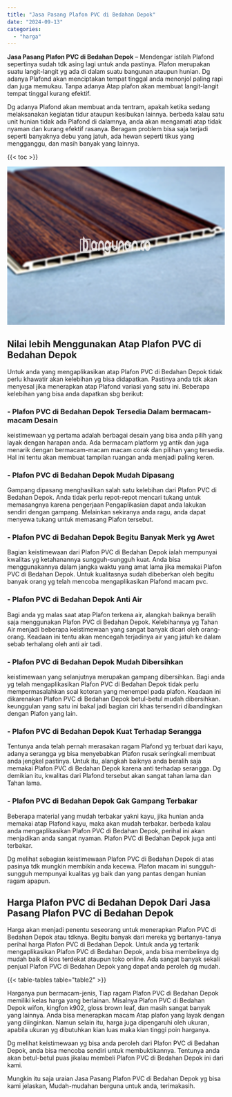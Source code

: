 ```yaml
---
title: "Jasa Pasang Plafon PVC di Bedahan Depok"
date: "2024-09-13"
categories: 
  - "harga"
---
```


**Jasa Pasang Plafon PVC di Bedahan Depok** – Mendengar istilah Plafond sepertinya sudah tdk asing lagi untuk anda pastinya. Plafon merupakan suatu langit-langit yg ada di dalam suatu bangunan ataupun hunian. Dg adanya Plafond akan menciptakan tempat tinggal anda menonjol paling rapi dan juga memukau. Tanpa adanya Atap plafon akan membuat langit-langit tempat tinggal kurang efektif.

Dg adanya Plafond akan membuat anda tentram, apakah ketika sedang melaksanakan kegiatan tidur ataupun kesibukan lainnya. berbeda kalau satu unit hunian tidak ada Plafond di dalamnya, anda akan mengamati atap tidak nyaman dan kurang efektif rasanya. Beragam problem bisa saja terjadi seperti banyaknya debu yang jatuh, ada hewan seperti tikus yang mengganggu, dan masih banyak yang lainnya.

{{< toc >}}

![Jasa Pasang Plafon PVC di Bedahan Depok](/images/flafond-pvc-murah03.png)

## Nilai lebih Menggunakan Atap Plafon PVC di Bedahan Depok

Untuk anda yang mengaplikasikan atap Plafon PVC di Bedahan Depok tidak perlu khawatir akan kelebihan yg bisa didapatkan. Pastinya anda tdk akan menyesal jika menerapkan atap Plafond variasi yang satu ini. Beberapa kelebihan yang bisa anda dapatkan sbg berikut:

### \- Plafon PVC di Bedahan Depok Tersedia Dalam bermacam-macam Desain

keistimewaan yg pertama adalah berbagai desain yang bisa anda pilih yang layak dengan harapan anda. Ada bermacam platform yg antik dan juga menarik dengan bermacam-macam macam corak dan pilihan yang tersedia. Hal ini tentu akan membuat tampilan ruangan anda menjadi paling keren.

### \- Plafon PVC di Bedahan Depok Mudah Dipasang

Gampang dipasang menghasilkan salah satu kelebihan dari Plafon PVC di Bedahan Depok. Anda tidak perlu repot-repot mencari tukang untuk memasangnya karena pengerjaan Pengaplikasian dapat anda lakukan sendiri dengan gampang. Melainkan sekiranya anda ragu, anda dapat menyewa tukang untuk memasang Plafon tersebut.

### \- Plafon PVC di Bedahan Depok Begitu Banyak Merk yg Awet

Bagian keistimewaan dari Plafon PVC di Bedahan Depok ialah mempunyai kwalitas yg ketahanannya sungguh-sungguh kuat. Anda bisa menggunakannya dalam jangka waktu yang amat lama jika memakai Plafon PVC di Bedahan Depok. Untuk kualitasnya sudah dibeberkan oleh begitu banyak orang yg telah mencoba mengaplikasikan Plafond macam pvc.

### \- Plafon PVC di Bedahan Depok Anti Air

Bagi anda yg malas saat atap Plafon terkena air, alangkah baiknya beralih saja menggunakan Plafon PVC di Bedahan Depok. Kelebihannya yg Tahan Air menjadi beberapa keistimewaan yang sangat banyak dicari oleh orang-orang. Keadaan ini tentu akan mencegah terjadinya air yang jatuh ke dalam sebab terhalang oleh anti air tadi.

### \- Plafon PVC di Bedahan Depok Mudah Dibersihkan

keistimewaan yang selanjutnya merupakan gampang dibersihkan. Bagi anda yg telah mengaplikasikan Plafon PVC di Bedahan Depok tidak perlu mempermasalahkan soal kotoran yang menempel pada plafon. Keadaan ini dikarenakan Plafon PVC di Bedahan Depok betul-betul mudah dibersihkan. keunggulan yang satu ini bakal jadi bagian ciri khas tersendiri dibandingkan dengan Plafon yang lain.

### \- Plafon PVC di Bedahan Depok Kuat Terhadap Serangga

Tentunya anda telah pernah merasakan ragam Plafond yg terbuat dari kayu, adanya serangga yg bisa menyebabkan Plafon rusak seringkali membuat anda jengkel pastinya. Untuk itu, alangkah baiknya anda beralih saja memakai Plafon PVC di Bedahan Depok karena anti terhadap serangga. Dg demikian itu, kwalitas dari Plafond tersebut akan sangat tahan lama dan Tahan lama.

### \- Plafon PVC di Bedahan Depok Gak Gampang Terbakar

Beberapa material yang mudah terbakar yakni kayu, jika hunian anda memakai atap Plafond kayu, maka akan mudah terbakar. berbeda kalau anda mengaplikasikan Plafon PVC di Bedahan Depok, perihal ini akan menjadikan anda sangat nyaman. Plafon PVC di Bedahan Depok juga anti terbakar.

Dg melihat sebagian keistimewaan Plafon PVC di Bedahan Depok di atas pasinya tdk mungkin membikin anda kecewa. Plafon macam ini sungguh-sungguh mempunyai kualitas yg baik dan yang pantas dengan hunian ragam apapun.

## Harga Plafon PVC di Bedahan Depok Dari Jasa Pasang Plafon PVC di Bedahan Depok

Harga akan menjadi penentu seseorang untuk menerapkan Plafon PVC di Bedahan Depok atau tdknya. Begitu banyak dari mereka yg bertanya-tanya perihal harga Plafon PVC di Bedahan Depok. Untuk anda yg tertarik mengaplikasikan Plafon PVC di Bedahan Depok, anda bisa membelinya dg mudah baik di kios terdekat ataupun toko online. Ada sangat banyak sekali penjual Plafon PVC di Bedahan Depok yang dapat anda peroleh dg mudah.

{{< table-tables table="table2" >}}

Harganya pun bermacam-jenis, Tiap ragam Plafon PVC di Bedahan Depok memiliki kelas harga yang berlainan. Misalnya Plafon PVC di Bedahan Depok wifon, kingfon k902, gloss brown leaf, dan masih sangat banyak yang lainnya. Anda bisa menerapkan macam Atap plafon yang layak dengan yang diinginkan. Namun selain itu, harga juga dipengaruhi oleh ukuran, apabila ukuran yg dibutuhkan kian luas maka kian tinggi poin harganya.

Dg melihat keistimewaan yg bisa anda peroleh dari Plafon PVC di Bedahan Depok, anda bisa mencoba sendiri untuk membuktikannya. Tentunya anda akan betul-betul puas jikalau membeli Plafon PVC di Bedahan Depok ini dari kami.

Mungkin itu saja uraian Jasa Pasang Plafon PVC di Bedahan Depok yg bisa kami jelaskan, Mudah-mudahan berguna untuk anda, terimakasih.
